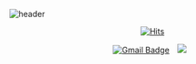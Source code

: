 ![header](https://capsule-render.vercel.app/api?type=waving&color=1C768F&height=300&section=header&text=Hyerim%20Do&fontSize=90)
  <div align=center>
	
  [![Hits](https://hits.seeyoufarm.com/api/count/incr/badge.svg?url=https%3A%2F%2Fgithub.com%2FHyerimDo&count_bg=%23CBDEFF&title_bg=%230F1A45&icon=&icon_color=%23E7E7E7&title=hits&edge_flat=false)](https://github.com/HyerimDo)
	
  </div>
<div align=center>

[![Gmail Badge](https://img.shields.io/badge/Gmail-D14836?style=flat&logo=Gmail&logoColor=white)](mailto:hyerimdo95@gmail.com)
<a href="https://www.instagram.com/do_limmil_ob/">
    <img 
        src="http://img.shields.io/badge/-Instagram-black?style=flat&logo=Instagram&link=https://www.instagram.com/do_limmil_ob/"
        style="height : auto; margin-left : 10px; margin-right : 10px;"/>
</a>
